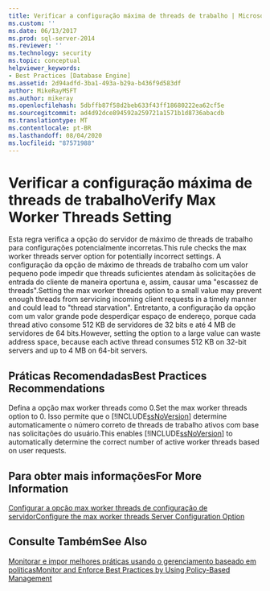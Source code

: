 ```yaml
---
title: Verificar a configuração máxima de threads de trabalho | Microsoft Docs
ms.custom: ''
ms.date: 06/13/2017
ms.prod: sql-server-2014
ms.reviewer: ''
ms.technology: security
ms.topic: conceptual
helpviewer_keywords:
- Best Practices [Database Engine]
ms.assetid: 2d94adfd-3ba1-493a-b29a-b436f9d583df
author: MikeRayMSFT
ms.author: mikeray
ms.openlocfilehash: 5dbffb87f58d2beb633f43ff18680222ea62cf5e
ms.sourcegitcommit: ad4d92dce894592a259721a1571b1d8736abacdb
ms.translationtype: MT
ms.contentlocale: pt-BR
ms.lasthandoff: 08/04/2020
ms.locfileid: "87571988"
---
```

# <a name="verify-max-worker-threads-setting"></a><span data-ttu-id="4a8d1-102">Verificar a configuração máxima de threads de trabalho</span><span class="sxs-lookup"><span data-stu-id="4a8d1-102">Verify Max Worker Threads Setting</span></span>
  <span data-ttu-id="4a8d1-103">Esta regra verifica a opção do servidor de máximo de threads de trabalho para configurações potencialmente incorretas.</span><span class="sxs-lookup"><span data-stu-id="4a8d1-103">This rule checks the max worker threads server option for potentially incorrect settings.</span></span> <span data-ttu-id="4a8d1-104">A configuração da opção de máximo de threads de trabalho com um valor pequeno pode impedir que threads suficientes atendam às solicitações de entrada do cliente de maneira oportuna e, assim, causar uma "escassez de threads".</span><span class="sxs-lookup"><span data-stu-id="4a8d1-104">Setting the max worker threads option to a small value may prevent enough threads from servicing incoming client requests in a timely manner and could lead to "thread starvation".</span></span> <span data-ttu-id="4a8d1-105">Entretanto, a configuração da opção com um valor grande pode desperdiçar espaço de endereço, porque cada thread ativo consome 512 KB de servidores de 32 bits e até 4 MB de servidores de 64 bits.</span><span class="sxs-lookup"><span data-stu-id="4a8d1-105">However, setting the option to a large value can waste address space, because each active thread consumes 512 KB on 32-bit servers and up to 4 MB on 64-bit servers.</span></span>  
  
## <a name="best-practices-recommendations"></a><span data-ttu-id="4a8d1-106">Práticas Recomendadas</span><span class="sxs-lookup"><span data-stu-id="4a8d1-106">Best Practices Recommendations</span></span>  
 <span data-ttu-id="4a8d1-107">Defina a opção max worker threads como 0.</span><span class="sxs-lookup"><span data-stu-id="4a8d1-107">Set the max worker threads option to 0.</span></span> <span data-ttu-id="4a8d1-108">Isso permite que o [!INCLUDE[ssNoVersion](../../includes/ssnoversion-md.md)] determine automaticamente o número correto de threads de trabalho ativos com base nas solicitações do usuário.</span><span class="sxs-lookup"><span data-stu-id="4a8d1-108">This enables [!INCLUDE[ssNoVersion](../../includes/ssnoversion-md.md)] to automatically determine the correct number of active worker threads based on user requests.</span></span>  
  
## <a name="for-more-information"></a><span data-ttu-id="4a8d1-109">Para obter mais informações</span><span class="sxs-lookup"><span data-stu-id="4a8d1-109">For More Information</span></span>  
 [<span data-ttu-id="4a8d1-110">Configurar a opção max worker threads de configuração de servidor</span><span class="sxs-lookup"><span data-stu-id="4a8d1-110">Configure the max worker threads Server Configuration Option</span></span>](../../database-engine/configure-windows/configure-the-max-worker-threads-server-configuration-option.md)  
  
## <a name="see-also"></a><span data-ttu-id="4a8d1-111">Consulte Também</span><span class="sxs-lookup"><span data-stu-id="4a8d1-111">See Also</span></span>  
 [<span data-ttu-id="4a8d1-112">Monitorar e impor melhores práticas usando o gerenciamento baseado em políticas</span><span class="sxs-lookup"><span data-stu-id="4a8d1-112">Monitor and Enforce Best Practices by Using Policy-Based Management</span></span>](monitor-and-enforce-best-practices-by-using-policy-based-management.md)  
  
  
